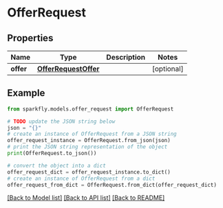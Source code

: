 # OfferRequest


## Properties

Name | Type | Description | Notes
------------ | ------------- | ------------- | -------------
**offer** | [**OfferRequestOffer**](OfferRequestOffer.md) |  | [optional] 

## Example

```python
from sparkfly.models.offer_request import OfferRequest

# TODO update the JSON string below
json = "{}"
# create an instance of OfferRequest from a JSON string
offer_request_instance = OfferRequest.from_json(json)
# print the JSON string representation of the object
print(OfferRequest.to_json())

# convert the object into a dict
offer_request_dict = offer_request_instance.to_dict()
# create an instance of OfferRequest from a dict
offer_request_from_dict = OfferRequest.from_dict(offer_request_dict)
```
[[Back to Model list]](../README.md#documentation-for-models) [[Back to API list]](../README.md#documentation-for-api-endpoints) [[Back to README]](../README.md)


